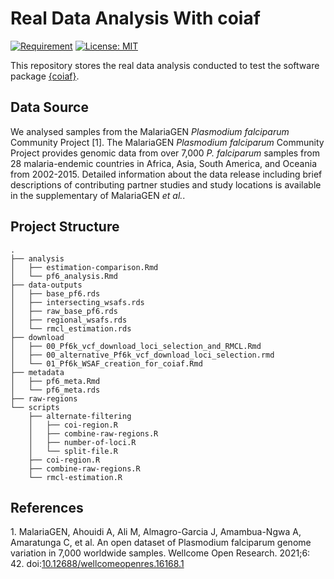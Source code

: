 
<!-- README.md is generated from README.Rmd. Please edit that file -->

# Real Data Analysis With coiaf

<!-- badges: start -->

[![Requirement](https://img.shields.io/badge/requirement-coiaf-blue)](https://github.com/bailey-lab/coiaf)
[![License:
MIT](https://img.shields.io/badge/License-MIT-yellow.svg)](https://opensource.org/licenses/MIT)
<!-- badges: end -->

This repository stores the real data analysis conducted to test the
software package [{coiaf}](https://github.com/bailey-lab/coiaf).

## Data Source

We analysed samples from the MalariaGEN *Plasmodium falciparum*
Community Project \[1\]. The MalariaGEN *Plasmodium falciparum*
Community Project provides genomic data from over 7,000 *P. falciparum*
samples from 28 malaria-endemic countries in Africa, Asia, South
America, and Oceania from 2002-2015. Detailed information about the data
release including brief descriptions of contributing partner studies and
study locations is available in the supplementary of MalariaGEN *et
al.*.

## Project Structure

    .
    ├── analysis
    │   ├── estimation-comparison.Rmd
    │   └── pf6_analysis.Rmd
    ├── data-outputs
    │   ├── base_pf6.rds
    │   ├── intersecting_wsafs.rds
    │   ├── raw_base_pf6.rds
    │   ├── regional_wsafs.rds
    │   └── rmcl_estimation.rds
    ├── download
    │   ├── 00_Pf6k_vcf_download_loci_selection_and_RMCL.Rmd
    │   ├── 00_alternative_Pf6k_vcf_download_loci_selection.rmd
    │   └── 01_Pf6k_WSAF_creation_for_coiaf.Rmd
    ├── metadata
    │   ├── pf6_meta.Rmd
    │   └── pf6_meta.rds
    ├── raw-regions
    └── scripts
        ├── alternate-filtering
        │   ├── coi-region.R
        │   ├── combine-raw-regions.R
        │   ├── number-of-loci.R
        │   └── split-file.R
        ├── coi-region.R
        ├── combine-raw-regions.R
        └── rmcl-estimation.R

## References

<div id="refs" class="references csl-bib-body">

<div id="ref-malariagen_open_2021" class="csl-entry">

<span class="csl-left-margin">1. </span><span
class="csl-right-inline">MalariaGEN, Ahouidi A, Ali M, Almagro-Garcia J,
Amambua-Ngwa A, Amaratunga C, et al. An open dataset of Plasmodium
falciparum genome variation in 7,000 worldwide samples. Wellcome Open
Research. 2021;6: 42.
doi:[10.12688/wellcomeopenres.16168.1](https://doi.org/10.12688/wellcomeopenres.16168.1)</span>

</div>

</div>
